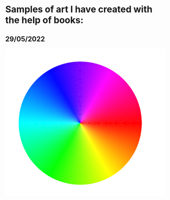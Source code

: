 # Samples of art I have created with the help of books:

## 29/05/2022 
![rainbow](p5/book-examples/images/rainbow-spec2.png)
